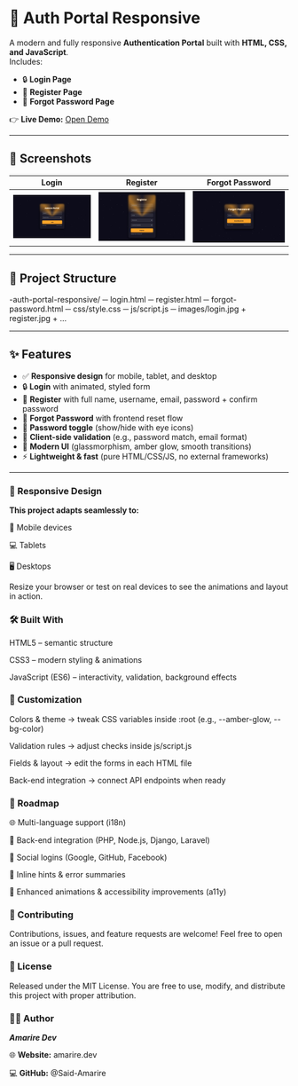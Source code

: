 # 🔑 Auth Portal Responsive  

A modern and fully responsive **Authentication Portal** built with **HTML, CSS, and JavaScript**.  
Includes:  
- 🔒 **Login Page**  
- 📝 **Register Page**  
- 🔑 **Forgot Password Page**  

👉 **Live Demo:** [Open Demo](https://amarire.dev/demo/portals-demo/auth-portal/login.html)

---

## 📸 Screenshots  

| Login | Register | Forgot Password |
| ----- | -------- | ---------------- |
| ![Login Preview](https://github.com/Said-Amarire/auth-portal-responsive/blob/main/images/login.jpg) | ![Register Preview](https://github.com/Said-Amarire/auth-portal-responsive/blob/main/images/register.jpg) | ![Forgot Password Preview](https://github.com/Said-Amarire/auth-portal-responsive/blob/main/images/forgot%20password.jpg) |

---

## 📂 Project Structure  

-auth-portal-responsive/
  ─ login.html
  ─ register.html
  ─ forgot-password.html
  ─ css/style.css
  ─ js/script.js
  ─ images/login.jpg + register.jpg + ...


---

## ✨ Features  

- ✅ **Responsive design** for mobile, tablet, and desktop  
- 🔒 **Login** with animated, styled form  
- 📝 **Register** with full name, username, email, password + confirm password  
- 🔑 **Forgot Password** with frontend reset flow  
- 👀 **Password toggle** (show/hide with eye icons)  
- 🧠 **Client-side validation** (e.g., password match, email format)  
- 🎨 **Modern UI** (glassmorphism, amber glow, smooth transitions)  
- ⚡ **Lightweight & fast** (pure HTML/CSS/JS, no external frameworks)  

---

### 📱 Responsive Design

**This project adapts seamlessly to:**

📲 Mobile devices

💻 Tablets

🖥️ Desktops

Resize your browser or test on real devices to see the animations and layout in action.

### 🛠️ Built With

HTML5 – semantic structure

CSS3 – modern styling & animations

JavaScript (ES6) – interactivity, validation, background effects

### 🎨 Customization

Colors & theme → tweak CSS variables inside :root (e.g., --amber-glow, --bg-color)

Validation rules → adjust checks inside js/script.js

Fields & layout → edit the forms in each HTML file

Back-end integration → connect API endpoints when ready

### 📌 Roadmap

🌐 Multi-language support (i18n)

🔑 Back-end integration (PHP, Node.js, Django, Laravel)

🔗 Social logins (Google, GitHub, Facebook)

🧾 Inline hints & error summaries

🎉 Enhanced animations & accessibility improvements (a11y)

### 🤝 Contributing

Contributions, issues, and feature requests are welcome!
Feel free to open an issue
 or a pull request.

### 📜 License

Released under the MIT License.
You are free to use, modify, and distribute this project with proper attribution.

### 👨‍💻 Author

***Amarire Dev***

🌐 **Website:** amarire.dev

💻 **GitHub:** @Said-Amarire
